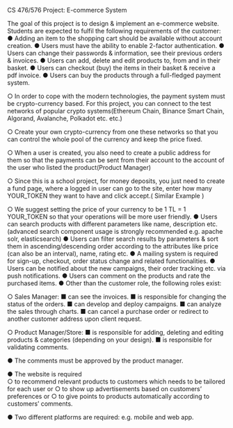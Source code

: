 CS 476/576 Project: E-commerce System

The goal of this project is to design & implement an e-commerce website. Students are expected to fulfil
the following requirements of the customer:
  ● Adding an item to the shopping cart should be available without account creation.
  ● Users must have the ability to enable 2-factor authentication.
  ● Users can change their passwords & information, see their previous orders & invoices.
  ● Users can add, delete and edit products to, from and in their basket.
  ● Users can checkout (buy) the items in their basket & receive a pdf invoice.
  ● Users can buy the products through a full-fledged payment system.

○ In order to cope with the modern technologies, the payment system must be
crypto-currency based. For this project, you can connect to the test networks of popular
crypto systems(Ethereum Chain, Binance Smart Chain, Algorand, Avalanche, Polkadot
etc. etc.)

○ Create your own crypto-currency from one these networks so that you can control the
whole pool of the currency and keep the price fixed.

○ When a user is created, you also need to create a public address for them so that the
payments can be sent from their account to the account of the user who listed the
product(Product Manager)

○ Since this is a school project, for money deposits, you just need to create a fund page,
where a logged in user can go to the site, enter how many YOUR_TOKEN they want to
have and click accept.( Similar Example )

○ We suggest setting the price of your currency to be 1 TL = 1 YOUR_TOKEN so that
your operations will be more user friendly.
  ● Users can search products with different parameters like name, description etc. (advanced
  search component usage is strongly recommended e.g. apache solr, elasticsearch)
  ● Users can filter search results by parameters & sort them in ascending/descending order
  according to the attributes like price (can also be an interval), name, rating etc.
  ● A mailing system is required for sign-up, checkout, order status change and related
  functionalities.
  ● Users can be notified about the new campaigns, their order tracking etc. via push
  notifications.
  ● Users can comment on the products and rate the purchased items.
  ● Other than the customer role, the following roles exist:
  
○ Sales Manager:
  ■ can see the invoices.
  ■ is responsible for changing the status of the orders.
  ■ can develop and deploy campaigns.
  ■ can analyze the sales through charts.
  ■ can cancel a purchase order or redirect to another customer address upon
  client request.
  
○ Product Manager/Store:
  ■ is responsible for adding, deleting and editing products & categories
  (depending on your design).
  ■ is responsible for validating comments.
  
● The comments must be approved by the product manager.

● The website is required  
  ○ to recommend relevant products to customers which needs to be tailored for each
  user or
  ○ to show up advertisements based on customers’ preferences or
  ○ to give points to products automatically according to customers’ comments.
  
● Two different platforms are required: e.g. mobile and web app.
